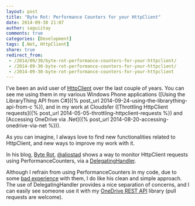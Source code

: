 ```yaml
---
layout: post
title: "Byte Rot: Performance Counters for your HttpClient"
date: 2014-09-30 21:07
author: saguiitay
comments: true
categories: [Development]
tags: [.Net, HttpClient]
share: true
redirect_from:
 - /2014/09/30/byte-rot-performance-counters-for-your-httpclient/
 - /2014-09-30-byte-rot-performance-counters-for-your-httpclient/
 - /2014-09-30-byte-rot-performance-counters-for-your-httpclient
---
```

I've been an avid user of [HttpClient](http://msdn.microsoft.com/en-us/library/system.net.http.httpclient(v=vs.118).aspx) over the last couple of years.
You can see me using them in my various Windows Phone applications ([Using the LibraryThing API from C#]({% post_url 2014-09-24-using-the-librarything-api-from-c %}),
and in my work at Cloudsfer ([Throttling HttpClient requests]({% post_url 2014-05-05-throttling-httpclient-requests %}) and 
[Accessing OneDrive via .Net]({% post_url 2014-08-20-accessing-onedrive-via-net %})).

As you can imagine, I always love to find new functionalities related to HttpClient, and new ways to improve my work with it.

In his blog, [Byte Rot](http://byterot.blogspot.com), [@aliostad](https://twitter.com/aliostad) shows a way to monitor HttpClient requests using
PerformanceCounters, via a [DelegatingHandler](http://msdn.microsoft.com/en-us/library/system.net.http.delegatinghandler(v=vs.118).aspx).

Although I refrain from using PerformanceCounters in my code, due to some [bad experience](http://ayende.com/blog/165217/performance-counters-sucks) with them,
I do like his clean and simple approach. The use of DelegatingHandler provides a nice separation of concerns, and I can easily see someone
use it with my [OneDrive REST API](https://github.com/saguiitay/OneDriveRestAPI) library (pull requests are welcome).
